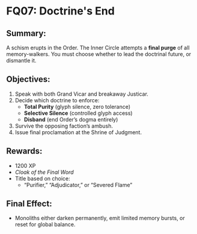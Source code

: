 # FQ07: Doctrine's End

## Summary:
A schism erupts in the Order. The Inner Circle attempts a **final purge** of all memory-walkers. You must choose whether to lead the doctrinal future, or dismantle it.

## Objectives:
1. Speak with both Grand Vicar and breakaway Justicar.  
2. Decide which doctrine to enforce:  
   - **Total Purity** (glyph silence, zero tolerance)  
   - **Selective Silence** (controlled glyph access)  
   - **Disband** (end Order’s dogma entirely)  
3. Survive the opposing faction’s ambush.  
4. Issue final proclamation at the Shrine of Judgment.

## Rewards:
- 1200 XP  
- *Cloak of the Final Word*  
- Title based on choice:  
   - “Purifier,” “Adjudicator,” or “Severed Flame”

## Final Effect:
- Monoliths either darken permanently, emit limited memory bursts, or reset for global balance.
